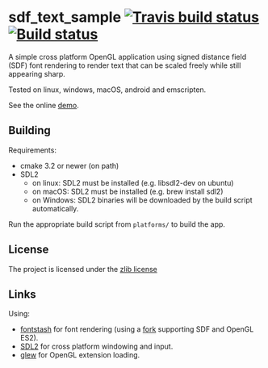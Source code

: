 # sdf_text_sample [![Travis build status](https://travis-ci.org/suikki/sdf_text_sample.svg?branch=master)](https://travis-ci.org/suikki/sdf_text_sample) [![Build status](https://ci.appveyor.com/api/projects/status/w29lt8nrnm104bmk?svg=true)](https://ci.appveyor.com/project/suikki/sdf-text-sample)

A simple cross platform OpenGL application using signed distance field (SDF)
font rendering to render text that can be scaled freely while still appearing
sharp.

Tested on linux, windows, macOS, android and emscripten.

See the online [demo](https://suikki.github.io/sdf_text_sample/demo/).

## Building


Requirements:
- cmake 3.2 or newer (on path)
- SDL2
  - on linux: SDL2 must be installed (e.g. libsdl2-dev on ubuntu)
  - on macOS: SDL2 must be installed (e.g. brew install sdl2)
  - on Windows: SDL2 binaries will be downloaded by the build script automatically.

Run the appropriate build script from `platforms/` to build the app.

## License
The project is licensed under the [zlib license](LICENSE.txt)

## Links
 Using:
- [fontstash](https://github.com/memononen/fontstash) for font rendering (using a [fork](https://github.com/suikki/fontstash/tree/gl_es2) supporting SDF and OpenGL ES2).
- [SDL2](https://libsdl.org/) for cross platform windowing and input.
- [glew](http://glew.sourceforge.net/) for OpenGL extension loading.
